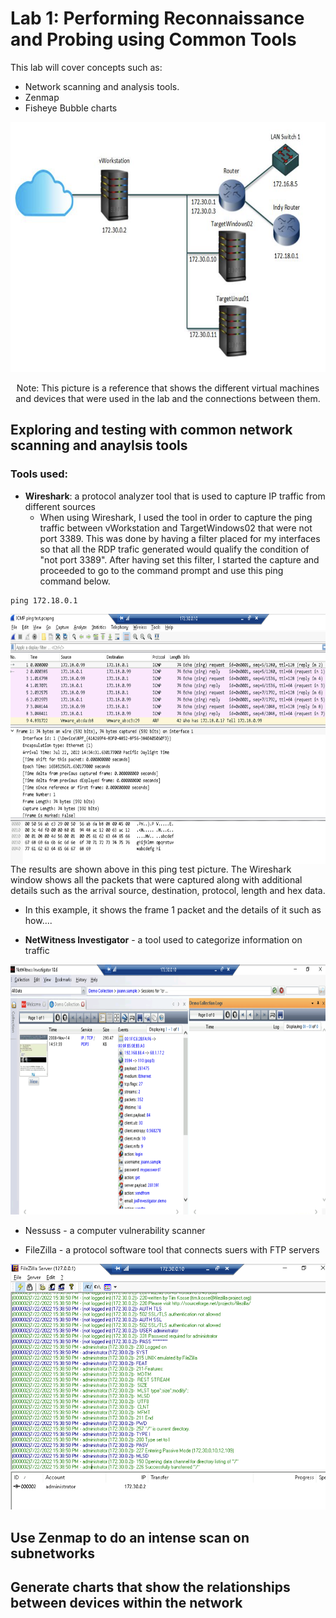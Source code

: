 # Lab 1: Performing Reconnaissance and Probing using Common Tools

This lab will cover concepts such as:


* Network scanning and analysis tools.
* Zenmap
* Fisheye Bubble charts

<p align="center">
<img src = "https://github.com/Ttokkime/Lab-1/blob/main/Lab%201%20Topology.png" width="700" height="400">
</p>

<p align="center">
Note: This picture is a reference that shows the different virtual machines and devices that were used in the lab and the connections between them.
</p>

## Exploring and testing with common network scanning and anaylsis tools
### Tools used:
* **Wireshark**: a protocol analyzer tool that is used to capture IP traffic from different sources
   * When using Wireshark, I used the tool in order to capture the ping traffic between vWorkstation and TargetWindows02 that were not port 3389. This was done by having a filter placed for my interfaces so that all the RDP trafic generated would qualify the condition of "not port 3389". After having set this filter, I started the capture and proceeded to go to the command prompt and use this ping command below.

```
ping 172.18.0.1
```

<img src = "https://github.com/Ttokkime/Lab-1/blob/e54321585f72cc90683a5f2ad187b58444c0747f/Ping%20Test.png" align="left" width="700" height="400">
<p align="left">
The results are shown above in this ping test picture. The Wireshark window shows all the packets that were captured along with additional details such as the arrival source, destination, protocol, length and hex data. 
</p>

* In this example, it shows the frame 1 packet and the details of it such as how....


* **NetWitness Investigator** - a tool used to categorize information on traffic  
<p align="center">

<img src = "https://github.com/Ttokkime/Lab-1/blob/5365ed4500c399194b815bca3e232a7a47a051ea/creditcards.txt%20file%20details.png" width="700" height="400">
</p>
  
* Nessuss - a computer vulnerability scanner




* FileZilla - a protocol software tool that connects suers with FTP servers

![image](https://github.com/Ttokkime/Lab-1/blob/86bae5be59adc3448180dd12c4933f096b3eecd4/FileZilla%20logs.png)

## Use Zenmap to do an intense scan on subnetworks
## Generate charts that show the relationships between devices within the network




